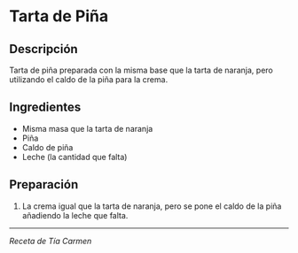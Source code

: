 # Tarta de Piña

## Descripción
Tarta de piña preparada con la misma base que la tarta de naranja, pero utilizando el caldo de la piña para la crema.

## Ingredientes
- Misma masa que la tarta de naranja
- Piña
- Caldo de piña
- Leche (la cantidad que falta)

## Preparación

1. La crema igual que la tarta de naranja, pero se pone el caldo de la piña añadiendo la leche que falta.

---
*Receta de Tía Carmen*